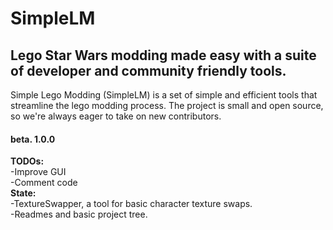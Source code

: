 # SimpleLM
## Lego Star Wars modding made easy with a suite of developer and community friendly tools.

Simple Lego Modding (SimpleLM) is a set of simple and efficient tools that streamline the lego modding process.  The project is small and open source, so we're always eager to take on new contributors.

#### **beta. 1.0.0**
**TODOs:** <br />
-Improve GUI <br />
-Comment code <br />
**State:** <br />
-TextureSwapper, a tool for basic character texture swaps. <br />
-Readmes and basic project tree.
